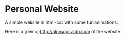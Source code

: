 # Personal Website

A simple website in html-css with some fun animations.

Here is a [demo]:http://alonsogiraldo.com of the website
